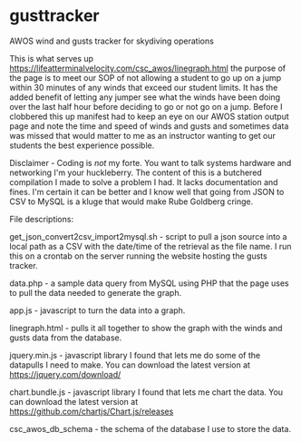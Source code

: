 # gusttracker
AWOS wind and gusts tracker for skydiving operations

This is what serves up https://lifeatterminalvelocity.com/csc_awos/linegraph.html the purpose of the page is to meet our SOP of not allowing a student to go up on a jump within 30 minutes of any winds that exceed our student limits. It has the added benefit of letting any jumper see what the winds have been doing over the last half hour before deciding to go or not go on a jump. Before I clobbered this up manifest had to keep an eye on our AWOS station output page and note the time and speed of winds and gusts and sometimes data was missed that would matter to me as an instructor wanting to get our students the best experience possible.


Disclaimer - Coding is *not* my forte. You want to talk systems hardware and networking I'm your huckleberry. The content of this is a butchered compilation I made to solve a problem I had. It lacks documentation and fines. I'm certain it can be better and I know well that going from JSON to CSV to MySQL is a kluge that would make Rube Goldberg cringe. 

File descriptions:

get_json_convert2csv_import2mysql.sh - script to pull a json source into a local path as a CSV with the date/time of the retrieval as the file name. I run this on a crontab on the server running the website hosting the gusts tracker.

data.php - a sample data query from MySQL using PHP that the page uses to pull the data needed to generate the graph.

app.js - javascript to turn the data into a graph.

linegraph.html - pulls it all together to show the graph with the winds and gusts data from the database.

jquery.min.js - javascript library I found that lets me do some of the datapulls I need to make. You can download the latest version at https://jquery.com/download/

chart.bundle.js - javascript library I found that lets me chart the data. You can download the latest version at https://github.com/chartjs/Chart.js/releases

csc_awos_db_schema - the schema of the database I use to store the data. 
